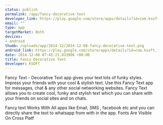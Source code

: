 ```yaml
--- 
status: publish
permalink: /app/fancy-decorative-text
developer_link: https://play.google.com/store/apps/details?id=com.ksoft.fancytext
email: ""
type: app
targetMarket: Both
devices: 
- android
thumb: /uploads/app/2014-12/2014-12-08-fancy-decorative-text.png
android_link: https://play.google.com/store/apps/details?id=com.ksoft.fancytext
date: 2014-12-08 07:45:21.833986 +00:00
title: Fancy Decorative Text
developer: KSOFT
---
```


Fancy Text - Decorative Text app gives your text lots of funky styles. Impress your friends with your cool & stylish text. Use this Fancy Text app for messages, chat & any other social networking websites. Fancy Text allows you to create cool, funky and stylish text which you can share with your friends on social sites and on chats.

Fancy text Works With All apps like Email, SMS , facebook etc and you can directly share the text to whatsapp from with in the app. Fonts Are Visible On Cross Platf

